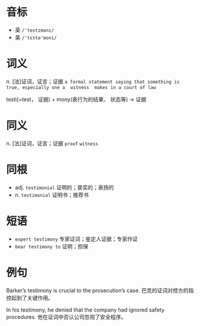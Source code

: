 # 音标

- 英 `/'testɪmənɪ/`
- 美 `/'tɛstə'moni/`

# 词义

n. [法]证词，证言；证据
`a formal statement saying that something is true, especially one a  witness  makes in a court of law`



testi(=test， 证据) + mony(表行为的结果、 状态等) → 证据

# 同义

n. [法]证词，证言；证据
`proof` `witness`

# 同根

- adj. `testimonial` 证明的；褒奖的；表扬的
- n. `testimonial` 证明书；推荐书

# 短语

- `expert testimony` 专家证词；鉴定人证据；专家作证
- `bear testimony to` 证明；担保

# 例句

Barker’s testimony is crucial to the prosecution’s case.
巴克的证词对控方的指控起到了关键作用。

In his testimony, he denied that the company had ignored safety procedures.
他在证词中否认公司忽视了安全程序。


